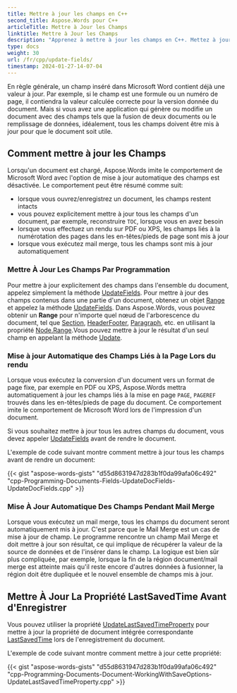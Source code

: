 ```yaml
---
title: Mettre à jour les champs en C++
second_title: Aspose.Words pour C++
articleTitle: Mettre à Jour les Champs
linktitle: Mettre à Jour les Champs
description: "Apprenez à mettre à jour les champs en C++. Mettez à jour les champs par programme ou utilisez la mise à jour automatique des champs à l'aide de l'API C++."
type: docs
weight: 30
url: /fr/cpp/update-fields/
timestamp: 2024-01-27-14-07-04
---
```


En règle générale, un champ inséré dans Microsoft Word contient déjà une valeur à jour. Par exemple, si le champ est une formule ou un numéro de page, il contiendra la valeur calculée correcte pour la version donnée du document. Mais si vous avez une application qui génère ou modifie un document avec des champs tels que la fusion de deux documents ou le remplissage de données, idéalement, tous les champs doivent être mis à jour pour que le document soit utile.

## Comment mettre à jour les Champs

Lorsqu'un document est chargé, Aspose.Words imite le comportement de Microsoft Word avec l'option de mise à jour automatique des champs est désactivée. Le comportement peut être résumé comme suit:

- lorsque vous ouvrez/enregistrez un document, les champs restent intacts
- vous pouvez explicitement mettre à jour tous les champs d'un document, par exemple, reconstruire `TOC`, lorsque vous en avez besoin
- lorsque vous effectuez un rendu sur PDF ou XPS, les champs liés à la numérotation des pages dans les en-têtes/pieds de page sont mis à jour
- lorsque vous exécutez mail merge, tous les champs sont mis à jour automatiquement

### Mettre À Jour Les Champs Par Programmation

Pour mettre à jour explicitement des champs dans l'ensemble du document, appelez simplement la méthode [UpdateFields](https://reference.aspose.com/words/cpp/aspose.words/document/updatefields/). Pour mettre à jour des champs contenus dans une partie d'un document, obtenez un objet [Range](https://reference.aspose.com/words/cpp/aspose.words/range/) et appelez la méthode [UpdateFields](https://reference.aspose.com/words/cpp/aspose.words/range/updatefields/). Dans Aspose.Words, vous pouvez obtenir un **Range** pour n'importe quel nœud de l'arborescence du document, tel que [Section](https://reference.aspose.com/words/cpp/aspose.words/section/), [HeaderFooter](https://reference.aspose.com/words/cpp/aspose.words/headerfooter/), [Paragraph](https://reference.aspose.com/words/cpp/aspose.words/paragraph/), etc. en utilisant la propriété [Node.Range](https://reference.aspose.com/words/cpp/aspose.words/node/get_range/).Vous pouvez mettre à jour le résultat d'un seul champ en appelant la méthode [Update](https://reference.aspose.com/words/cpp/aspose.words.fields/field/update/).

### Mise à jour Automatique des Champs Liés à la Page Lors du rendu

Lorsque vous exécutez la conversion d'un document vers un format de page fixe, par exemple en PDF ou XPS, Aspose.Words mettra automatiquement à jour les champs liés à la mise en page `PAGE`, `PAGEREF` trouvés dans les en-têtes/pieds de page du document. Ce comportement imite le comportement de Microsoft Word lors de l'impression d'un document.

Si vous souhaitez mettre à jour tous les autres champs du document, vous devez appeler [UpdateFields](https://reference.aspose.com/words/cpp/aspose.words/document/updatefields/) avant de rendre le document.

L'exemple de code suivant montre comment mettre à jour tous les champs avant de rendre un document:

{{< gist "aspose-words-gists" "d55d8631947d283b1f0da99afa06c492" "cpp-Programming-Documents-Fields-UpdateDocFields-UpdateDocFields.cpp" >}}

### Mise À Jour Automatique Des Champs Pendant Mail Merge

Lorsque vous exécutez un mail merge, tous les champs du document seront automatiquement mis à jour. C'est parce que le Mail Merge est un cas de mise à jour de champ. Le programme rencontre un champ Mail Merge et doit mettre à jour son résultat, ce qui implique de récupérer la valeur de la source de données et de l'insérer dans le champ. La logique est bien sûr plus compliquée, par exemple, lorsque la fin de la région document/mail merge est atteinte mais qu'il reste encore d'autres données à fusionner, la région doit être dupliquée et le nouvel ensemble de champs mis à jour.

## Mettre À Jour La Propriété LastSavedTime Avant d'Enregistrer

Vous pouvez utiliser la propriété [UpdateLastSavedTimeProperty](https://reference.aspose.com/words/cpp/aspose.words.saving/saveoptions/get_updatelastsavedtimeproperty/) pour mettre à jour la propriété de document intégrée correspondante [LastSavedTime](https://reference.aspose.com/words/cpp/aspose.words.properties/builtindocumentproperties/get_lastsavedtime/) lors de l'enregistrement du document.

L'exemple de code suivant montre comment mettre à jour cette propriété:

{{< gist "aspose-words-gists" "d55d8631947d283b1f0da99afa06c492" "cpp-Programming-Documents-Document-WorkingWithSaveOptions-UpdateLastSavedTimeProperty.cpp" >}}


